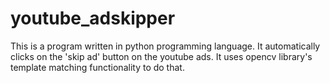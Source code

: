 # youtube_adskipper
This is a program written in python programming language. It automatically clicks on the 'skip ad' button on the youtube ads. It uses opencv library's template matching functionality to do that.
